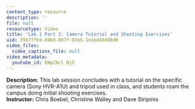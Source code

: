 ```yaml
---
content_type: resource
description: ''
file: null
resourcetype: Video
title: 'Lab 1 Part 2: Camera Tutorial and Shooting Exercises'
uid: 35b7ffbd-84bd-897f-03e5-1e1ed49496d0
video_files:
  video_captions_file: null
video_metadata:
  youtube_id: ENpCNrl_NjI
---
```


**Description:** This lab session concludes with a tutorial on the specific camera (Sony HVR-A1U) and tripod used in class, and students roam the campus doing initial shooting exercises.  
**Instructor:** Chris Boebel, Christine Walley and Dave Stripinis